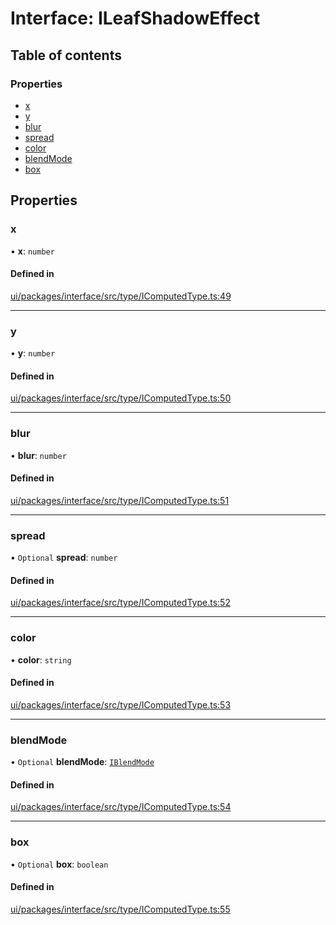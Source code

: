 # Interface: ILeafShadowEffect

## Table of contents

### Properties

- [x](ILeafShadowEffect.md#x)
- [y](ILeafShadowEffect.md#y)
- [blur](ILeafShadowEffect.md#blur)
- [spread](ILeafShadowEffect.md#spread)
- [color](ILeafShadowEffect.md#color)
- [blendMode](ILeafShadowEffect.md#blendmode)
- [box](ILeafShadowEffect.md#box)

## Properties

### x

• **x**: `number`

#### Defined in

[ui/packages/interface/src/type/IComputedType.ts:49](https://github.com/leaferjs/leafer-ui/blob/66bfac2/packages/interface/src/type/IComputedType.ts#L49)

___

### y

• **y**: `number`

#### Defined in

[ui/packages/interface/src/type/IComputedType.ts:50](https://github.com/leaferjs/leafer-ui/blob/66bfac2/packages/interface/src/type/IComputedType.ts#L50)

___

### blur

• **blur**: `number`

#### Defined in

[ui/packages/interface/src/type/IComputedType.ts:51](https://github.com/leaferjs/leafer-ui/blob/66bfac2/packages/interface/src/type/IComputedType.ts#L51)

___

### spread

• `Optional` **spread**: `number`

#### Defined in

[ui/packages/interface/src/type/IComputedType.ts:52](https://github.com/leaferjs/leafer-ui/blob/66bfac2/packages/interface/src/type/IComputedType.ts#L52)

___

### color

• **color**: `string`

#### Defined in

[ui/packages/interface/src/type/IComputedType.ts:53](https://github.com/leaferjs/leafer-ui/blob/66bfac2/packages/interface/src/type/IComputedType.ts#L53)

___

### blendMode

• `Optional` **blendMode**: [`IBlendMode`](../modules.md#iblendmode)

#### Defined in

[ui/packages/interface/src/type/IComputedType.ts:54](https://github.com/leaferjs/leafer-ui/blob/66bfac2/packages/interface/src/type/IComputedType.ts#L54)

___

### box

• `Optional` **box**: `boolean`

#### Defined in

[ui/packages/interface/src/type/IComputedType.ts:55](https://github.com/leaferjs/leafer-ui/blob/66bfac2/packages/interface/src/type/IComputedType.ts#L55)
